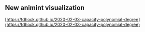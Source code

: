 ## New animint visualization
[https://tdhock.github.io/2020-02-03-capacity-polynomial-degree](https://tdhock.github.io/2020-02-03-capacity-polynomial-degree)

